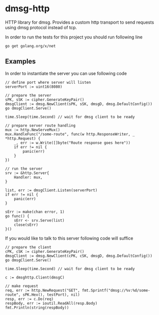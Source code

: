 # dmsg-http

HTTP library for dmsg.
Provides a custom http transport to send requests using dmsg protocol instead of tcp.

In order to run the tests for this project you should run following line

```bash
go get golang.org/x/net
```

## Examples

In order to instantiate the server you can use following code

```golang
// define port where server will listen
serverPort := uint16(8080)

// prepare the server
sPK, sSK := cipher.GenerateKeyPair()
dmsgClient := dmsg.NewClient(sPK, sSK, dmsgD, dmsg.DefaultConfig())
go dmsgClient.Serve()

time.Sleep(time.Second) // wait for dmsg client to be ready

// prepare server route handling
mux := http.NewServeMux()
mux.HandleFunc("/some-route", func(w http.ResponseWriter, _ *http.Request) {
    _, err := w.Write([]byte("Route response goes here"))
    if err != nil {
        panic(err)
    }
})

// run the server
srv := &http.Server{
    Handler: mux,
}

list, err := dmsgClient.Listen(serverPort)
if err != nil {
    panic(err)
}

sErr := make(chan error, 1)
go func() {
    sErr <- srv.Serve(list)
    close(sErr)
}()

```

If you would like to talk to this server following code will suffice

```golang
// prepare the client
cPK, cSK := cipher.GenerateKeyPair()
dmsgClient := dmsg.NewClient(cPK, cSK, dmsgD, dmsg.DefaultConfig())
go dmsgClient.Serve()

time.Sleep(time.Second) // wait for dmsg client to be ready

c := dmsghttp.Client(dmsgC)

// make request
req, err := http.NewRequest("GET", fmt.Sprintf("dmsg://%v:%d/some-route", sPK.Hex(), testPort), nil)
resp, err := c.Do(req)
respBody, err := ioutil.ReadAll(resp.Body)
fmt.Println(string(respBody))
```
